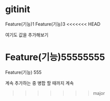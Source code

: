 # gitinit

Feature(기능)1
Feature(기능)3
<<<<<<< HEAD


여기도 값을 추가해보기


Feature(기능)55555555
=======
Feature(기능) 555

계속 추가하는 중 병합 할 때까지 계속 
>>>>>>> major
